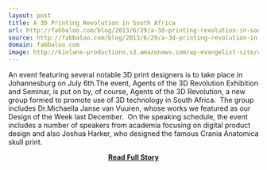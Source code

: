 ```yaml
---
layout: post
title: A 3D Printing Revolution in South Africa
url: http://fabbaloo.com/blog/2013/6/29/a-3d-printing-revolution-in-south-africa.html
source: http://fabbaloo.com/blog/2013/6/29/a-3d-printing-revolution-in-south-africa.html
domain: fabbaloo.com
image: http://kinlane-productions.s3.amazonaws.com/ap-evangelist-site/curated/screenshots/10408_fabbaloo_com.png
---
```


<p>An event featuring several notable 3D print designers is to take place in Johannesburg on July 6th.The event, Agents of the 3D Revolution Exhibition and Seminar, is put on by, of course, Agents of the 3D Revolution, a new group formed to promote use of 3D technology in South Africa.  The group includes Dr.Michaella Janse van Vuuren, whose works we featured as our Design of the Week last December.  On the speaking schedule, the event includes a number of speakers from academia focusing on digital product design and also Joshua Harker, who designed the famous Crania Anatomica skull print.</p>
<center><p><a href="http://fabbaloo.com/blog/2013/6/29/a-3d-printing-revolution-in-south-africa.html" style='padding:25px; font-sze:18px; font-weight: bold;'>Read Full Story</a></p></center>
